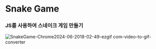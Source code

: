 <h1>Snake Game</h1>

<h3>JS를 사용하여 스네이크 게임 만들기</h3>

![SnakeGame-Chrome2024-06-2018-02-49-ezgif com-video-to-gif-converter](https://github.com/leeyongha2006/Javascript-project/assets/126844590/1077aee9-55ad-4d26-9da2-d3069a02e472)
